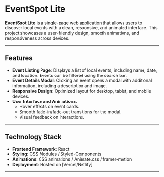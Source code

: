 # EventSpot Lite

**EventSpot Lite** is a single-page web application that allows users to discover local events with a clean, responsive, and animated interface. This project showcases a user-friendly design, smooth animations, and responsiveness across devices.

---

## Features

- **Event Listing Page**: Displays a list of local events, including name, date, and location. Events can be filtered using the search bar.
- **Event Details Modal**: Clicking an event opens a modal with additional information, including a description and image.
- **Responsive Design**: Optimized layout for desktop, tablet, and mobile devices.
- **User Interface and Animations**:
  - Hover effects on event cards.
  - Smooth fade-in/fade-out transitions for the modal.
  - Visual feedback on interactions.

---

## Technology Stack

- **Frontend Framework**: React
- **Styling**: CSS Modules / Styled-Components
- **Animations**: CSS animations / Animate.css / framer-motion
- **Deployment**: Hosted on [Vercel/Netlify]

---
